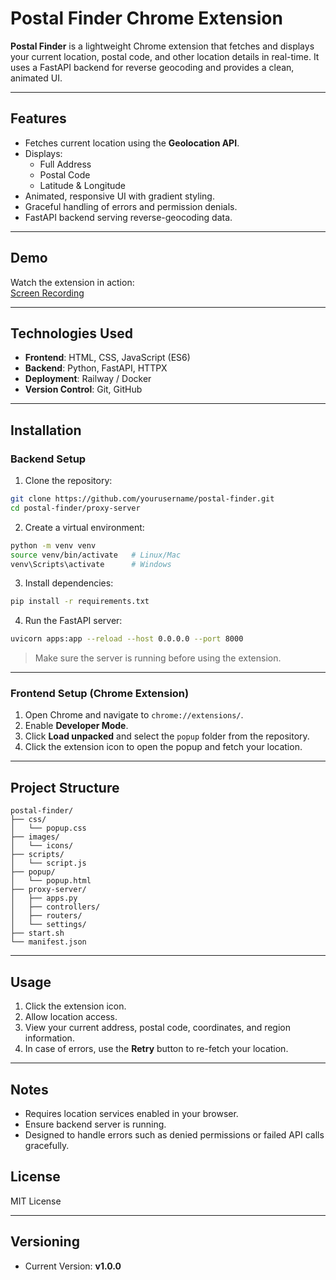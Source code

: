 # Postal Finder Chrome Extension

**Postal Finder** is a lightweight Chrome extension that fetches and displays your current location, postal code, and other location details in real-time. It uses a FastAPI backend for reverse geocoding and provides a clean, animated UI.

---

## Features

- Fetches current location using the **Geolocation API**.
- Displays:
  - Full Address
  - Postal Code
  - Latitude & Longitude
- Animated, responsive UI with gradient styling.
- Graceful handling of errors and permission denials.
- FastAPI backend serving reverse-geocoding data.

---

## Demo

Watch the extension in action:  
[Screen Recording](https://www.loom.com/share/1d86a9f843b440a2be2272f1c35ed6f4)

---

## Technologies Used

- **Frontend**: HTML, CSS, JavaScript (ES6)
- **Backend**: Python, FastAPI, HTTPX
- **Deployment**: Railway / Docker
- **Version Control**: Git, GitHub

---

## Installation

### Backend Setup

1. Clone the repository:

```bash
git clone https://github.com/yourusername/postal-finder.git
cd postal-finder/proxy-server
```

2. Create a virtual environment:

```bash
python -m venv venv
source venv/bin/activate   # Linux/Mac
venv\Scripts\activate      # Windows
```

3. Install dependencies:

```bash
pip install -r requirements.txt
```

4. Run the FastAPI server:

```bash
uvicorn apps:app --reload --host 0.0.0.0 --port 8000
```

> Make sure the server is running before using the extension.

---

### Frontend Setup (Chrome Extension)

1. Open Chrome and navigate to `chrome://extensions/`.
2. Enable **Developer Mode**.
3. Click **Load unpacked** and select the `popup` folder from the repository.
4. Click the extension icon to open the popup and fetch your location.

---

## Project Structure

```
postal-finder/
├── css/
│   └── popup.css
├── images/
│   └── icons/
├── scripts/
│   └── script.js
├── popup/
│   └── popup.html
├── proxy-server/
│   ├── apps.py
│   ├── controllers/
│   ├── routers/
│   └── settings/
├── start.sh
└── manifest.json
```

---

## Usage

1. Click the extension icon.
2. Allow location access.
3. View your current address, postal code, coordinates, and region information.
4. In case of errors, use the **Retry** button to re-fetch your location.

---

## Notes

- Requires location services enabled in your browser.
- Ensure backend server is running.
- Designed to handle errors such as denied permissions or failed API calls gracefully.


## License

MIT License

---

## Versioning

- Current Version: **v1.0.0**
